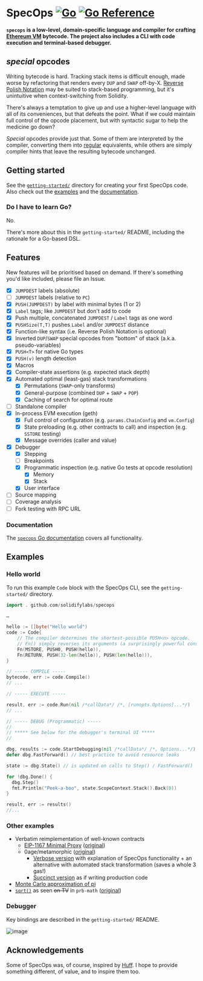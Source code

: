 # SpecOps [![Go](https://github.com/solidifylabs/specops/actions/workflows/go.yml/badge.svg)](https://github.com/solidifylabs/specops/actions/workflows/go.yml) [![Go Reference](https://pkg.go.dev/badge/github.com/solidifylabs/specops.svg)](https://pkg.go.dev/github.com/solidifylabs/specops)

**`specops` is a low-level, domain-specific language and compiler for crafting [Ethereum VM](https://ethereum.org/en/developers/docs/evm) bytecode. The project also includes a CLI with code execution and terminal-based debugger.**

## _special_ opcodes

Writing bytecode is hard. Tracking stack items is difficult enough, made worse by refactoring that renders every `DUP` and `SWAP` off-by-X.
[Reverse Polish Notation](https://en.wikipedia.org/wiki/Reverse_Polish_notation) may be suited to stack-based programming, but it's unintuitive when context-switching from Solidity.

There's always a temptation to give up and use a higher-level language with all of its conveniences, but that defeats the point.
What if we could maintain full control of the opcode placement, but with syntactic sugar to help the medicine go down?

*Special* opcodes provide just that.
Some of them are interpreted by the compiler, converting them into [regular](https://pkg.go.dev/github.com/ethereum/go-ethereum/core/vm#OpCode) equivalents, while others are simply compiler hints that leave the resulting bytecode unchanged.

## Getting started

See the [`getting-started/`](https://github.com/solidifylabs/specops/tree/main/getting-started) directory for creating your first SpecOps code. Also check out the [examples](#other-examples) and the [documentation](#documentation).

### Do I have to learn Go?

No.

There's more about this in the `getting-started/` README, including the rationale for a Go-based DSL.

## Features

New features will be prioritised based on demand. If there's something you'd like included, please file an Issue.

- [x] `JUMPDEST` labels (absolute)
- [ ] `JUMPDEST` labels (relative to `PC`)
- [x] `PUSH(JUMPDEST)` by label with minimal bytes (1 or 2)
- [x] `Label` tags; like `JUMPDEST` but don't add to code
- [x] Push multiple, concatenated `JUMPDEST` / `Label` tags as one word
- [x] `PUSHSize(T,T)` pushes `Label` and/or `JUMPDEST` distance
- [x] Function-like syntax (i.e. Reverse Polish Notation is optional)
- [x] Inverted `DUP`/`SWAP` special opcodes from "bottom" of stack (a.k.a. pseudo-variables)
- [x] `PUSH<T>` for native Go types
- [X] `PUSH(v)` length detection
- [x] Macros
- [x] Compiler-state assertions (e.g. expected stack depth)
- [x] Automated optimal (least-gas) stack transformations
  - [x] Permutations (`SWAP`-only transforms)
  - [x] General-purpose (combined `DUP` + `SWAP` + `POP`)
  - [x] Caching of search for optimal route
- [ ] Standalone compiler
- [x] In-process EVM execution (geth)
  - [x] Full control of configuration (e.g. `params.ChainConfig` and `vm.Config`)
  - [x] State preloading (e.g. other contracts to call) and inspection (e.g. `SSTORE` testing)
  - [x] Message overrides (caller and value)
- [x] Debugger
  * [x] Stepping
  * [ ] Breakpoints
  * [x] Programmatic inspection (e.g. native Go tests at opcode resolution)
    * [x] Memory
    * [x] Stack
  * [x] User interface
- [ ] Source mapping
- [ ] Coverage analysis
- [ ] Fork testing with RPC URL

### Documentation

The [`specops` Go
documentation](https://pkg.go.dev/github.com/solidifylabs/specops) covers all
functionality.

## Examples

### Hello world

To run this example `Code` block with the SpecOps CLI, see the `getting-started/` directory.

```go
import . github.com/solidifylabs/specops

…

hello := []byte("Hello world")
code := Code{
    // The compiler determines the shortest-possible PUSH<n> opcode.
    // Fn() simply reverses its arguments (a surprisingly powerful construct)!
    Fn(MSTORE, PUSH0, PUSH(hello)),
    Fn(RETURN, PUSH(32-len(hello)), PUSH(len(hello))),
}

// ----- COMPILE -----
bytecode, err := code.Compile()
// ...

// ----- EXECUTE -----

result, err := code.Run(nil /*callData*/ /*, [runopts.Options]...*/)
// ...

// ----- DEBUG (Programmatic) -----
//
// ***** See below for the debugger's terminal UI *****
//

dbg, results := code.StartDebugging(nil /*callData*/ /*, Options...*/)
defer dbg.FastForward() // best practice to avoid resource leaks

state := dbg.State() // is updated on calls to Step() / FastForward()

for !dbg.Done() {
  dbg.Step()
  fmt.Println("Peek-a-boo", state.ScopeContext.Stack().Back(0))
}

result, err := results()
//...
```

### Other examples

- Verbatim reimplementation of well-known contracts
  * [EIP-1167 Minimal Proxy](https://github.com/solidifylabs/specops/blob/b03a75d713bffaec8cbf4b60f235f783e11bbc82/examples_test.go#L36) ([original](https://eips.ethereum.org/EIPS/eip-1167#specification))
  * 0age/metamorphic ([original](https://github.com/0age/metamorphic/blob/55adac1d2487046002fc33a5dff7d669b5419a3a/contracts/MetamorphicContractFactory.sol#L55))
    - [Verbose version](https://github.com/solidifylabs/specops/blob/b03a75d713bffaec8cbf4b60f235f783e11bbc82/examples_test.go#L108) with explanation of SpecOps functionality + an alternative with automated stack transformation (saves a whole 3 gas!)
    - [Succinct version](https://github.com/solidifylabs/specops/blob/b03a75d713bffaec8cbf4b60f235f783e11bbc82/examples_test.go#L217) as if writing production code
- [Monte Carlo approximation of pi](https://github.com/solidifylabs/specops/blob/41efe932c9a85e45ce705b231577447e6c944487/examples_test.go#L158)
- [`sqrt()`](https://github.com/solidifylabs/specops/blob/41efe932c9a85e45ce705b231577447e6c944487/examples_test.go#L246) as seen ~~on TV~~ in `prb-math` ([original](https://github.com/PaulRBerg/prb-math/blob/5b6279a0cf7c1b1b6a5cc96082811f7ef620cf60/src/Common.sol#L595))

### Debugger

Key bindings are described in the `getting-started/` README.

![image](https://github.com/solidifylabs/specops/assets/519948/5057ad0f-bb6f-438b-a295-8b1f410d2330)

## Acknowledgements

Some of SpecOps was, of course, inspired by
[Huff](https://github.com/huff-language). I hope to provide something different,
of value, and to inspire them too.
